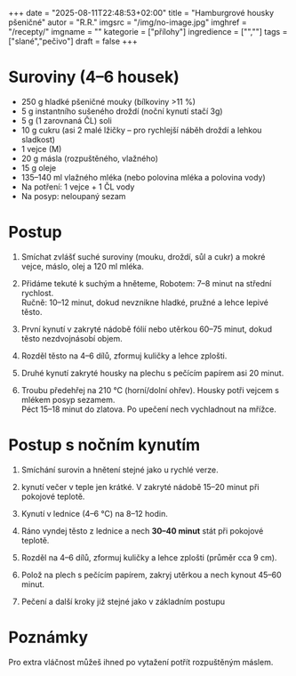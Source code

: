 
+++
date = "2025-08-11T22:48:53+02:00"
title = "Hamburgrové housky pšeničné"
autor = "R.R."
imgsrc = "/img/no-image.jpg"
imghref = "/recepty/"
imgname = ""
kategorie = ["přílohy"]
ingredience = ["",""]
tags = ["slané","pečivo"]
draft = false
+++


# Suroviny (4–6 housek)
- 250 g hladké pšeničné mouky (bílkoviny >11 %)  
- 5 g instantního sušeného droždí  (noční kynutí stačí 3g)
- 5 g (1 zarovnaná ČL) soli  
- 10 g cukru (asi 2 malé lžičky – pro rychlejší náběh droždí a lehkou sladkost)  
- 1 vejce (M)  
- 20 g másla (rozpuštěného, vlažného)  
- 15 g oleje
- 135–140 ml vlažného mléka (nebo polovina mléka a polovina vody)  
- Na potření: 1 vejce + 1 ČL vody  
- Na posyp: neloupaný sezam

# Postup
1. Smíchat zvlášť suché suroviny (mouku, droždí, sůl a cukr) a mokré vejce, máslo, olej a 120 ml mléka. 
2. Přidáme tekuté k suchým a hněteme, Robotem: 7–8 minut na střední rychlost.  
   Ručně: 10–12 minut, dokud nevznikne hladké, pružné a lehce lepivé těsto.

3. První kynutí v zakryté nádobě fólií nebo utěrkou 60–75 minut, dokud těsto nezdvojnásobí objem.

4. Rozděl těsto na 4–6 dílů, zformuj kuličky a lehce zplošti.

5. Druhé kynutí zakryté housky na plechu s pečícím papírem asi 20 minut.

6. Troubu předehřej na 210 °C (horní/dolní ohřev). Housky potři vejcem s mlékem posyp sezamem.  
   Péct 15–18 minut do zlatova. Po upečení nech vychladnout na mřížce.

# Postup s nočním kynutím

1. Smíchání surovin a hnětení stejné jako u rychlé verze.

2. kynutí večer v teple jen krátké. V zakryté nádobě 15–20 minut při pokojové teplotě.

3. Kynutí v lednice (4–6 °C) na 8–12 hodin.

4. Ráno vyndej těsto z lednice a nech **30–40 minut** stát při pokojové teplotě.  
5. Rozděl na 4–6 dílů, zformuj kuličky a lehce zplošti (průměr cca 9 cm).  
6. Polož na plech s pečícím papírem, zakryj utěrkou a nech kynout 45–60 minut.
7. Pečení a další kroky již stejné jako v základním postupu  

# Poznámky
Pro extra vláčnost můžeš ihned po vytažení potřít rozpuštěným máslem. 
<!-- --> 